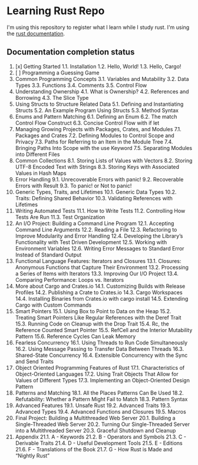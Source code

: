 # Learning Rust Repo

I'm using this repository to register what I learn while I study rust.
I'm using the [rust documentation](https://doc.rust-lang.org/book/title-page.html).

## Documentation completion status

1. [x] Getting Started
    1.1. Installation
    1.2. Hello, World!
    1.3. Hello, Cargo!
2. [ ] Programming a Guessing Game
3. Common Programming Concepts
    3.1. Variables and Mutability
    3.2. Data Types
    3.3. Functions
    3.4. Comments
    3.5. Control Flow
4. Understanding Ownership
    4.1. What is Ownership?
    4.2. References and Borrowing
    4.3. The Slice Type
5. Using Structs to Structure Related Data
    5.1. Defining and Instantiating Structs
    5.2. An Example Program Using Structs
    5.3. Method Syntax
6. Enums and Pattern Matching
    6.1. Defining an Enum
    6.2. The match Control Flow Construct
    6.3. Concise Control Flow with if let
7. Managing Growing Projects with Packages, Crates, and Modules
    7.1. Packages and Crates
    7.2. Defining Modules to Control Scope and Privacy
    7.3. Paths for Referring to an Item in the Module Tree
    7.4. Bringing Paths Into Scope with the use Keyword
    7.5. Separating Modules into Different Files
8. Common Collections
    8.1. Storing Lists of Values with Vectors
    8.2. Storing UTF-8 Encoded Text with Strings
    8.3. Storing Keys with Associated Values in Hash Maps
9. Error Handling
    9.1. Unrecoverable Errors with panic!
    9.2. Recoverable Errors with Result
    9.3. To panic! or Not to panic!
10. Generic Types, Traits, and Lifetimes
    10.1. Generic Data Types
    10.2. Traits: Defining Shared Behavior
    10.3. Validating References with Lifetimes
11. Writing Automated Tests
    11.1. How to Write Tests
    11.2. Controlling How Tests Are Run
    11.3. Test Organization
12. An I/O Project: Building a Command Line Program
    12.1. Accepting Command Line Arguments
    12.2. Reading a File
    12.3. Refactoring to Improve Modularity and Error Handling
    12.4. Developing the Library’s Functionality with Test Driven Development
    12.5. Working with Environment Variables
    12.6. Writing Error Messages to Standard Error Instead of Standard Output
13. Functional Language Features: Iterators and Closures
    13.1. Closures: Anonymous Functions that Capture Their Environment
    13.2. Processing a Series of Items with Iterators
    13.3. Improving Our I/O Project
    13.4. Comparing Performance: Loops vs. Iterators
14. More about Cargo and Crates.io
    14.1. Customizing Builds with Release Profiles
    14.2. Publishing a Crate to Crates.io
    14.3. Cargo Workspaces
    14.4. Installing Binaries from Crates.io with cargo install
    14.5. Extending Cargo with Custom Commands
15. Smart Pointers
    15.1. Using Box<T> to Point to Data on the Heap
    15.2. Treating Smart Pointers Like Regular References with the Deref Trait
    15.3. Running Code on Cleanup with the Drop Trait
    15.4. Rc<T>, the Reference Counted Smart Pointer
    15.5. RefCell<T> and the Interior Mutability Pattern
    15.6. Reference Cycles Can Leak Memory
16. Fearless Concurrency
    16.1. Using Threads to Run Code Simultaneously
    16.2. Using Message Passing to Transfer Data Between Threads
    16.3. Shared-State Concurrency
    16.4. Extensible Concurrency with the Sync and Send Traits
17. Object Oriented Programming Features of Rust
    17.1. Characteristics of Object-Oriented Languages
    17.2. Using Trait Objects That Allow for Values of Different Types
    17.3. Implementing an Object-Oriented Design Pattern
18. Patterns and Matching
    18.1. All the Places Patterns Can Be Used
    18.2. Refutability: Whether a Pattern Might Fail to Match
    18.3. Pattern Syntax
19. Advanced Features
    19.1. Unsafe Rust
    19.2. Advanced Traits
    19.3. Advanced Types
    19.4. Advanced Functions and Closures
    19.5. Macros
20. Final Project: Building a Multithreaded Web Server
    20.1. Building a Single-Threaded Web Server
    20.2. Turning Our Single-Threaded Server into a Multithreaded Server
    20.3. Graceful Shutdown and Cleanup
21. Appendix
    21.1. A - Keywords
    21.2. B - Operators and Symbols
    21.3. C - Derivable Traits
    21.4. D - Useful Development Tools
    21.5. E - Editions
    21.6. F - Translations of the Book
    21.7. G - How Rust is Made and “Nightly Rust”